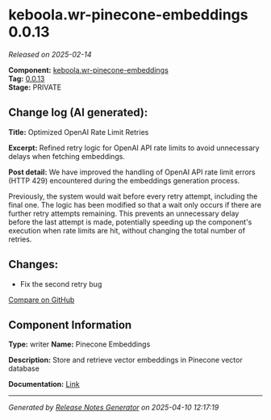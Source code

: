 #  keboola.wr-pinecone-embeddings 0.0.13

_Released on 2025-02-14_

**Component:** [keboola.wr-pinecone-embeddings](https://github.com/keboola/component-embeddings-v2)  
**Tag:** [0.0.13](https://github.com/keboola/component-embeddings-v2/releases/tag/0.0.13)  
**Stage:** PRIVATE


## Change log (AI generated):
**Title:** Optimized OpenAI Rate Limit Retries

**Excerpt:** Refined retry logic for OpenAI API rate limits to avoid unnecessary delays when fetching embeddings.

**Post detail:**
We have improved the handling of OpenAI API rate limit errors (HTTP 429) encountered during the embeddings generation process.

Previously, the system would wait before every retry attempt, including the final one. The logic has been modified so that a wait only occurs if there are further retry attempts remaining. This prevents an unnecessary delay before the last attempt is made, potentially speeding up the component's execution when rate limits are hit, without changing the total number of retries.



## Changes:



- Fix the second retry bug 



[Compare on GitHub](https://github.com/keboola/component-embeddings-v2/compare/0.0.12...0.0.13)



## Component Information
**Type:** writer
**Name:** Pinecone Embeddings

**Description:** Store and retrieve vector embeddings in Pinecone vector database


**Documentation:** [Link](https://github.com/keboola/component-embeddings-v2/blob/master/README.md)



---
_Generated by [Release Notes Generator](https://github.com/keboola/release-notes-generator)
on 2025-04-10 12:17:19_